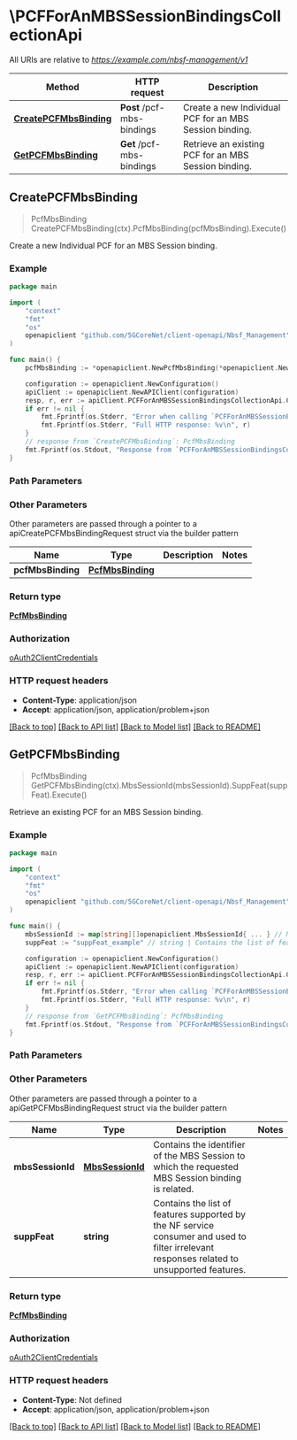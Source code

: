 # \PCFForAnMBSSessionBindingsCollectionApi

All URIs are relative to *https://example.com/nbsf-management/v1*

Method | HTTP request | Description
------------- | ------------- | -------------
[**CreatePCFMbsBinding**](PCFForAnMBSSessionBindingsCollectionApi.md#CreatePCFMbsBinding) | **Post** /pcf-mbs-bindings | Create a new Individual PCF for an MBS Session binding.
[**GetPCFMbsBinding**](PCFForAnMBSSessionBindingsCollectionApi.md#GetPCFMbsBinding) | **Get** /pcf-mbs-bindings | Retrieve an existing PCF for an MBS Session binding.



## CreatePCFMbsBinding

> PcfMbsBinding CreatePCFMbsBinding(ctx).PcfMbsBinding(pcfMbsBinding).Execute()

Create a new Individual PCF for an MBS Session binding.

### Example

```go
package main

import (
    "context"
    "fmt"
    "os"
    openapiclient "github.com/5GCoreNet/client-openapi/Nbsf_Management"
)

func main() {
    pcfMbsBinding := *openapiclient.NewPcfMbsBinding(*openapiclient.NewMbsSessionId()) // PcfMbsBinding | 

    configuration := openapiclient.NewConfiguration()
    apiClient := openapiclient.NewAPIClient(configuration)
    resp, r, err := apiClient.PCFForAnMBSSessionBindingsCollectionApi.CreatePCFMbsBinding(context.Background()).PcfMbsBinding(pcfMbsBinding).Execute()
    if err != nil {
        fmt.Fprintf(os.Stderr, "Error when calling `PCFForAnMBSSessionBindingsCollectionApi.CreatePCFMbsBinding``: %v\n", err)
        fmt.Fprintf(os.Stderr, "Full HTTP response: %v\n", r)
    }
    // response from `CreatePCFMbsBinding`: PcfMbsBinding
    fmt.Fprintf(os.Stdout, "Response from `PCFForAnMBSSessionBindingsCollectionApi.CreatePCFMbsBinding`: %v\n", resp)
}
```

### Path Parameters



### Other Parameters

Other parameters are passed through a pointer to a apiCreatePCFMbsBindingRequest struct via the builder pattern


Name | Type | Description  | Notes
------------- | ------------- | ------------- | -------------
 **pcfMbsBinding** | [**PcfMbsBinding**](PcfMbsBinding.md) |  | 

### Return type

[**PcfMbsBinding**](PcfMbsBinding.md)

### Authorization

[oAuth2ClientCredentials](../README.md#oAuth2ClientCredentials)

### HTTP request headers

- **Content-Type**: application/json
- **Accept**: application/json, application/problem+json

[[Back to top]](#) [[Back to API list]](../README.md#documentation-for-api-endpoints)
[[Back to Model list]](../README.md#documentation-for-models)
[[Back to README]](../README.md)


## GetPCFMbsBinding

> PcfMbsBinding GetPCFMbsBinding(ctx).MbsSessionId(mbsSessionId).SuppFeat(suppFeat).Execute()

Retrieve an existing PCF for an MBS Session binding.

### Example

```go
package main

import (
    "context"
    "fmt"
    "os"
    openapiclient "github.com/5GCoreNet/client-openapi/Nbsf_Management"
)

func main() {
    mbsSessionId := map[string][]openapiclient.MbsSessionId{ ... } // MbsSessionId | Contains the identifier of the MBS Session to which the requested MBS Session binding is related. 
    suppFeat := "suppFeat_example" // string | Contains the list of features supported by the NF service consumer and used to filter irrelevant responses related to unsupported features.  (optional)

    configuration := openapiclient.NewConfiguration()
    apiClient := openapiclient.NewAPIClient(configuration)
    resp, r, err := apiClient.PCFForAnMBSSessionBindingsCollectionApi.GetPCFMbsBinding(context.Background()).MbsSessionId(mbsSessionId).SuppFeat(suppFeat).Execute()
    if err != nil {
        fmt.Fprintf(os.Stderr, "Error when calling `PCFForAnMBSSessionBindingsCollectionApi.GetPCFMbsBinding``: %v\n", err)
        fmt.Fprintf(os.Stderr, "Full HTTP response: %v\n", r)
    }
    // response from `GetPCFMbsBinding`: PcfMbsBinding
    fmt.Fprintf(os.Stdout, "Response from `PCFForAnMBSSessionBindingsCollectionApi.GetPCFMbsBinding`: %v\n", resp)
}
```

### Path Parameters



### Other Parameters

Other parameters are passed through a pointer to a apiGetPCFMbsBindingRequest struct via the builder pattern


Name | Type | Description  | Notes
------------- | ------------- | ------------- | -------------
 **mbsSessionId** | [**MbsSessionId**](MbsSessionId.md) | Contains the identifier of the MBS Session to which the requested MBS Session binding is related.  | 
 **suppFeat** | **string** | Contains the list of features supported by the NF service consumer and used to filter irrelevant responses related to unsupported features.  | 

### Return type

[**PcfMbsBinding**](PcfMbsBinding.md)

### Authorization

[oAuth2ClientCredentials](../README.md#oAuth2ClientCredentials)

### HTTP request headers

- **Content-Type**: Not defined
- **Accept**: application/json, application/problem+json

[[Back to top]](#) [[Back to API list]](../README.md#documentation-for-api-endpoints)
[[Back to Model list]](../README.md#documentation-for-models)
[[Back to README]](../README.md)

